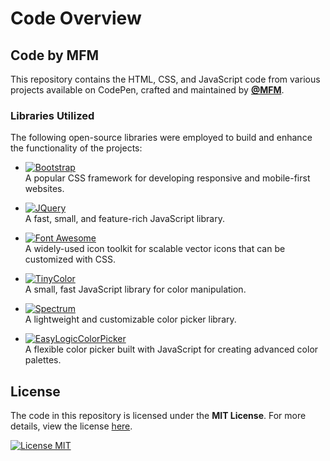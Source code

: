 # Code Overview

## Code by MFM

This repository contains the HTML, CSS, and JavaScript code from various projects available on CodePen, crafted and maintained by **[@MFM](https://github.com/MFM-347)**.

### Libraries Utilized

The following open-source libraries were employed to build and enhance the functionality of the projects:

- [![Bootstrap](https://img.shields.io/badge/Bootstrap-563D7C?style=flat&logo=bootstrap&logoColor=white)](https://github.com/twbs/bootstrap)  
  A popular CSS framework for developing responsive and mobile-first websites.

- [![JQuery](https://img.shields.io/badge/JQuery-0769AD?style=flat&logo=jquery&logoColor=white)](https://github.com/jquery/jquery)  
  A fast, small, and feature-rich JavaScript library.

- [![Font Awesome](https://img.shields.io/badge/Font%20Awesome-339AF0?style=flat&logo=font-awesome&logoColor=white)](https://github.com/FortAwesome/Font-Awesome)  
  A widely-used icon toolkit for scalable vector icons that can be customized with CSS.

- [![TinyColor](https://img.shields.io/badge/TinyColor-red?style=flat)](https://github.com/bgrins/TinyColor)  
  A small, fast JavaScript library for color manipulation.

- [![Spectrum](https://img.shields.io/badge/Spectrum-8A2BE2?style=flat)](https://github.com/bgrins/spectrum)  
  A lightweight and customizable color picker library.

- [![EasyLogicColorPicker](https://img.shields.io/badge/EasyLogic%20ColorPicker-339AF0?style=flat)](https://github.com/easylogic/colorpicker)  
  A flexible color picker built with JavaScript for creating advanced color palettes.

## License

The code in this repository is licensed under the **MIT License**. For more details, view the license [here](https://opensource.org/licenses/MIT).

[![License MIT](https://img.shields.io/badge/License-MIT-green.svg)](https://opensource.org/licenses/MIT)